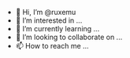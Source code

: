 - 👋 Hi, I’m @ruxemu
- 👀 I’m interested in ...
- 🌱 I’m currently learning ...
- 💞️ I’m looking to collaborate on ...
- 📫 How to reach me ...

<!---
ruxemu/ruxemu is a ✨ special ✨ repository because its `README.md` (this file) appears on your GitHub profile.
You can click the Preview link to take a look at your changes.
--->

